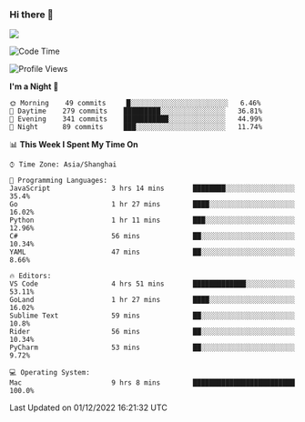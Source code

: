 ### Hi there 👋

<!--
**JJAYCHEN1e/jjaychen1e** is a ✨ _special_ ✨ repository because its `README.md` (this file) appears on your GitHub profile.

Here are some ideas to get you started:

- 🔭 I’m currently working on ...
- 🌱 I’m currently learning ...
- 👯 I’m looking to collaborate on ...
- 🤔 I’m looking for help with ...
- 💬 Ask me about ...
- 📫 How to reach me: ...
- 😄 Pronouns: ...
- ⚡ Fun fact: ...
-->

[![](https://github-readme-stats.vercel.app/api?username=jjaychen1e&show_icons=true)](https://github.com/jjaychen1e/github-readme-stats?count_private=true)

<!--START_SECTION:waka-->
![Code Time](http://img.shields.io/badge/Code%20Time-479%20hrs%2032%20mins-blue)

![Profile Views](http://img.shields.io/badge/Profile%20Views-0-blue)

**I'm a Night 🦉** 

```text
🌞 Morning    49 commits     █░░░░░░░░░░░░░░░░░░░░░░░░   6.46% 
🌆 Daytime    279 commits    █████████░░░░░░░░░░░░░░░░   36.81% 
🌃 Evening    341 commits    ███████████░░░░░░░░░░░░░░   44.99% 
🌙 Night      89 commits     ███░░░░░░░░░░░░░░░░░░░░░░   11.74%

```


📊 **This Week I Spent My Time On** 

```text
⌚︎ Time Zone: Asia/Shanghai

💬 Programming Languages: 
JavaScript               3 hrs 14 mins       ████████░░░░░░░░░░░░░░░░░   35.4% 
Go                       1 hr 27 mins        ████░░░░░░░░░░░░░░░░░░░░░   16.02% 
Python                   1 hr 11 mins        ███░░░░░░░░░░░░░░░░░░░░░░   12.96% 
C#                       56 mins             ██░░░░░░░░░░░░░░░░░░░░░░░   10.34% 
YAML                     47 mins             ██░░░░░░░░░░░░░░░░░░░░░░░   8.66%

🔥 Editors: 
VS Code                  4 hrs 51 mins       █████████████░░░░░░░░░░░░   53.11% 
GoLand                   1 hr 27 mins        ████░░░░░░░░░░░░░░░░░░░░░   16.02% 
Sublime Text             59 mins             ██░░░░░░░░░░░░░░░░░░░░░░░   10.8% 
Rider                    56 mins             ██░░░░░░░░░░░░░░░░░░░░░░░   10.34% 
PyCharm                  53 mins             ██░░░░░░░░░░░░░░░░░░░░░░░   9.72%

💻 Operating System: 
Mac                      9 hrs 8 mins        █████████████████████████   100.0%

```


 Last Updated on 01/12/2022 16:21:32 UTC
<!--END_SECTION:waka-->
